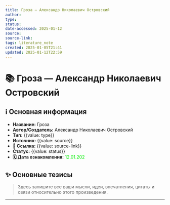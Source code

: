 ```yaml
---
title: Гроза — Александр Николаевич Островский
author: 
type: 
status: 
date-accessed: 2025-01-12
source: 
source-link: 
tags: literature_note
created: 2025-01-05T21:41
updated: 2025-01-12T22:59
---
```


# 📚 Гроза — Александр Николаевич Островский

## ℹ️ Основная информация

* **Название:** Гроза 
* **Автор/Создатель:** Александр Николаевич Островский
* **Тип:** {{value: type}}
* **Источник:** {{value: source}}
* **🔗 Ссылка:** {{value: source-link}}
* **Статус:** {{value: status}}
* **🗓️ Дата ознакомления:** <font color=”green”> 12.01.202 </font>

## ✨ Основные тезисы

> Здесь запишите все ваши мысли, идеи, впечатления, цитаты и связи относительно этого произведения.

---